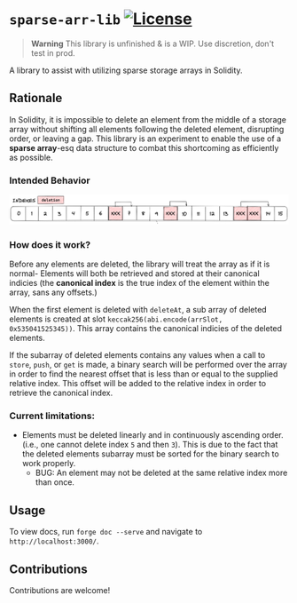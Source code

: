 # `sparse-arr-lib` [![License](https://img.shields.io/badge/License-Beerware-green)](./LICENSE.md)

> **Warning**
> This library is unfinished & is a WIP. Use discretion, don't test in prod.


A library to assist with utilizing sparse storage arrays in Solidity.

## Rationale

In Solidity, it is impossible to delete an element from the middle of a storage array without shifting all elements
following the deleted element, disrupting order, or leaving a gap. This library is an experiment to enable the use of a
**sparse array**-esq data structure to combat this shortcoming as efficiently as possible.

### Intended Behavior
![Sparse Demo](./assets/sparse_arr.png)

### How does it work?
Before any elements are deleted, the library will treat the array as if it is normal- Elements will both be retrieved and
stored at their canonical indicies (the **canonical index** is the true index of the element within the array, sans any offsets.)

When the first element is deleted with `deleteAt`, a sub array of deleted elements is created at slot `keccak256(abi.encode(arrSlot, 0x535041525345))`.
This array contains the canonical indicies of the deleted elements.

If the subarray of deleted elements contains any values when a call to `store`, `push`, or `get` is made, a binary search will be performed over the array
in order to find the nearest offset that is less than or equal to the supplied relative index. This offset will be added to the relative index in order
to retrieve the canonical index.

### Current limitations:
- Elements must be deleted linearly and in continuously ascending order. (i.e., one cannot delete index `5` and then `3`). This is due to the fact that the deleted elements subarray must be sorted for the binary search to work properly.
  - BUG: An element may not be deleted at the same relative index more than once. 

## Usage

To view docs, run `forge doc --serve` and navigate to `http://localhost:3000/`.

## Contributions

Contributions are welcome!
